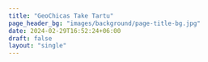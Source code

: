 ```yaml
---
title: "GeoChicas Take Tartu"
page_header_bg: "images/background/page-title-bg.jpg"
date: 2024-02-29T16:52:24+06:00
draft: false
layout: "single"
---
```

